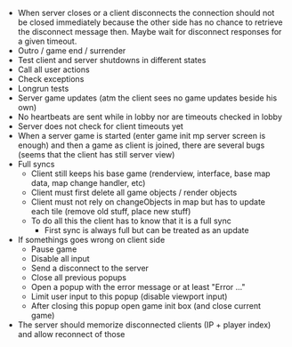 ﻿- When server closes or a client disconnects the connection should not be closed immediately
  because the other side has no chance to retrieve the disconnect message then.
  Maybe wait for disconnect responses for a given timeout.
- Outro / game end / surrender
- Test client and server shutdowns in different states
- Call all user actions
- Check exceptions
- Longrun tests
- Server game updates (atm the client sees no game updates beside his own)
- No heartbeats are sent while in lobby nor are timeouts checked in lobby
- Server does not check for client timeouts yet
- When a server game is started (enter game init mp server screen is enough) and then a game as client is joined, there are several bugs (seems that the client has still server view)
- Full syncs
    - Client still keeps his base game (renderview, interface, base map data, map change handler, etc)
    - Client must first delete all game objects / render objects
    - Client must not rely on changeObjects in map but has to update each tile (remove old stuff, place new stuff)
    - To do all this the client has to know that it is a full sync
        - First sync is always full but can be treated as an update
- If somethings goes wrong on client side
    - Pause game
    - Disable all input
    - Send a disconnect to the server
    - Close all previous popups
    - Open a popup with the error message or at least "Error ..."
    - Limit user input to this popup (disable viewport input)
    - After closing this popup open game init box (and close current game)
- The server should memorize disconnected clients (IP + player index) and allow reconnect of those